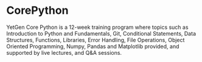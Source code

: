 # CorePython
YetGen Core Python is a 12-week training program where topics such as Introduction to Python and Fundamentals, Git, Conditional Statements, Data Structures, Functions, Libraries, Error Handling, File Operations, Object Oriented Programming, Numpy, Pandas and Matplotlib provided, and supported by live lectures, and Q&A sessions.
